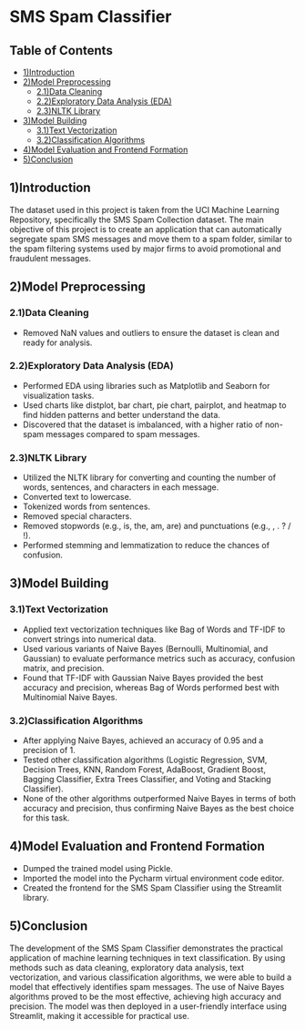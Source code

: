 # SMS Spam Classifier

## Table of Contents
- [1)Introduction](#introduction)
- [2)Model Preprocessing](#model-preprocessing)
  - [2.1)Data Cleaning](#data-cleaning)
  - [2.2)Exploratory Data Analysis (EDA)](#exploratory-data-analysis-eda)
  - [2.3)NLTK Library](#nltk-library)
- [3)Model Building](#model-building)
  - [3.1)Text Vectorization](#text-vectorization)
  - [3.2)Classification Algorithms](#classification-algorithms)
- [4)Model Evaluation and Frontend Formation](#model-evaluation-and-frontend-formation)
- [5)Conclusion](#conclusion)

## 1)Introduction
The dataset used in this project is taken from the UCI Machine Learning Repository, specifically the SMS Spam Collection dataset. The main objective of this project is to create an application that can automatically segregate spam SMS messages and move them to a spam folder, similar to the spam filtering systems used by major firms to avoid promotional and fraudulent messages.

## 2)Model Preprocessing

### 2.1)Data Cleaning
- Removed NaN values and outliers to ensure the dataset is clean and ready for analysis.

### 2.2)Exploratory Data Analysis (EDA)
- Performed EDA using libraries such as Matplotlib and Seaborn for visualization tasks.
- Used charts like distplot, bar chart, pie chart, pairplot, and heatmap to find hidden patterns and better understand the data.
- Discovered that the dataset is imbalanced, with a higher ratio of non-spam messages compared to spam messages.

### 2.3)NLTK Library
- Utilized the NLTK library for converting and counting the number of words, sentences, and characters in each message.
- Converted text to lowercase.
- Tokenized words from sentences.
- Removed special characters.
- Removed stopwords (e.g., is, the, am, are) and punctuations (e.g., , . ? / !).
- Performed stemming and lemmatization to reduce the chances of confusion.

## 3)Model Building

### 3.1)Text Vectorization
- Applied text vectorization techniques like Bag of Words and TF-IDF to convert strings into numerical data.
- Used various variants of Naive Bayes (Bernoulli, Multinomial, and Gaussian) to evaluate performance metrics such as accuracy, confusion matrix, and precision.
- Found that TF-IDF with Gaussian Naive Bayes provided the best accuracy and precision, whereas Bag of Words performed best with Multinomial Naive Bayes.

### 3.2)Classification Algorithms
- After applying Naive Bayes, achieved an accuracy of 0.95 and a precision of 1.
- Tested other classification algorithms (Logistic Regression, SVM, Decision Trees, KNN, Random Forest, AdaBoost, Gradient Boost, Bagging Classifier, Extra Trees Classifier, and Voting and Stacking Classifier).
- None of the other algorithms outperformed Naive Bayes in terms of both accuracy and precision, thus confirming Naive Bayes as the best choice for this task.

## 4)Model Evaluation and Frontend Formation
- Dumped the trained model using Pickle.
- Imported the model into the Pycharm virtual environment code editor.
- Created the frontend for the SMS Spam Classifier using the Streamlit library.

## 5)Conclusion
The development of the SMS Spam Classifier demonstrates the practical application of machine learning techniques in text classification. By using methods such as data cleaning, exploratory data analysis, text vectorization, and various classification algorithms, we were able to build a model that effectively identifies spam messages. The use of Naive Bayes algorithms proved to be the most effective, achieving high accuracy and precision. The model was then deployed in a user-friendly interface using Streamlit, making it accessible for practical use.
